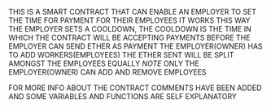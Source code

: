 THIS IS A SMART CONTRACT THAT CAN ENABLE AN EMPLOYER TO SET THE TIME FOR PAYMENT FOR THEIR EMPLOYEES
IT WORKS THIS WAY 
THE EMPLOYER SETS A COOLDOWN, THE COOLDOWN IS THE TIME IN WHICH THE CONTRACT WILL BE ACCEPTING PAYMENTS
BEFORE THE EMPLOYER CAN SEND ETHER AS PAYMENT THE EMPLOYER(OWNER) HAS TO ADD WORKERS(EMPLOYEES) THE ETHER SENT WILL 
BE SPLIT AMONGST THE EMPLOYEES EQUALLY 
 *NOTE* 
 ONLY THE EMPLOYER(OWNER) CAN ADD AND REMOVE EMPLOYEES 
 
 FOR MORE INFO ABOUT THE CONTRACT 
 COMMENTS HAVE BEEN ADDED AND SOME VARIABLES AND FUNCTIONS ARE SELF EXPLANATORY